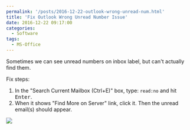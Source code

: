 ```yaml
---
permalink: '/posts/2016-12-22-outlook-wrong-unread-num.html'
title: 'Fix Outlook Wrong Unread Number Issue'
date: 2016-12-22 09:17:00
categories:
  - Software
tags:
  - MS-Office
---
```


Sometimes we can see unread numbers on inbox label, but can't actually find them.

Fix steps:

1. In the "Search Current Mailbox (Ctrl+E)" box, type: `read:no` and hit <kbd>Enter</kbd>.
2. When it shows "Find More on Server" link, click it. Then the unread email(s) should appear.

![](https://static.wxsm.space/blog/48595807-41e73000-e991-11e8-9047-6ea346495784.png)

<!-- more -->
